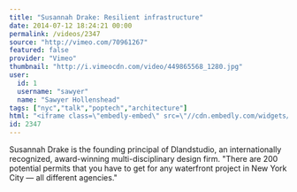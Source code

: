 ```yaml
---
title: "Susannah Drake: Resilient infrastructure"
date: 2014-07-12 18:24:21 00:00
permalink: /videos/2347
source: "http://vimeo.com/70961267"
featured: false
provider: "Vimeo"
thumbnail: "http://i.vimeocdn.com/video/449865568_1280.jpg"
user:
  id: 1
  username: "sawyer"
  name: "Sawyer Hollenshead"
tags: ["nyc","talk","poptech","architecture"]
html: "<iframe class=\"embedly-embed\" src=\"//cdn.embedly.com/widgets/media.html?src=http%3A%2F%2Fplayer.vimeo.com%2Fvideo%2F70961267&wmode=transparent&src_secure=1&url=http%3A%2F%2Fvimeo.com%2F70961267&image=http%3A%2F%2Fi.vimeocdn.com%2Fvideo%2F449865568_1280.jpg&key=daaebf4d9cdd46779200162d0ca86e20&type=text%2Fhtml&schema=vimeo\" width=\"1280\" height=\"720\" scrolling=\"no\" frameborder=\"0\" allowfullscreen></iframe>"
id: 2347
---
```


Susannah Drake is the founding principal of Dlandstudio, an internationally recognized, award-winning multi-disciplinary design firm. "There are 200 potential permits that you have to get for any waterfront project in New York City — all different agencies."